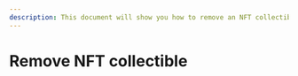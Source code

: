 ```yaml
---
description: This document will show you how to remove an NFT collectible.
---
```


# Remove NFT collectible

